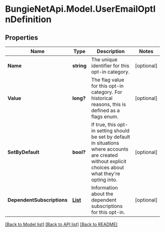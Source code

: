 # BungieNetApi.Model.UserEmailOptInDefinition
## Properties

Name | Type | Description | Notes
------------ | ------------- | ------------- | -------------
**Name** | **string** | The unique identifier for this opt-in category. | [optional] 
**Value** | **long?** | The flag value for this opt-in category. For historical reasons, this is defined as a flags enum. | [optional] 
**SetByDefault** | **bool?** | If true, this opt-in setting should be set by default in situations where accounts are created without explicit choices about what they&#39;re opting into. | [optional] 
**DependentSubscriptions** | [**List<UserEmailSubscriptionDefinition>**](UserEmailSubscriptionDefinition.md) | Information about the dependent subscriptions for this opt-in. | [optional] 

[[Back to Model list]](../README.md#documentation-for-models) [[Back to API list]](../README.md#documentation-for-api-endpoints) [[Back to README]](../README.md)

